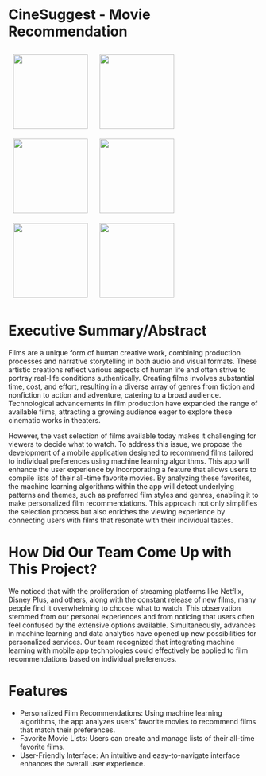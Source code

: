 # CineSuggest - Movie Recommendation

<img src="https://github.com/CineSuggest-dev-team1/CineSuggest/assets/90821463/55d662df-1f67-441f-a4fd-95572b520825" width="150" style="margin: 10px;">
<img src="https://github.com/CineSuggest-dev-team1/CineSuggest/assets/90821463/2e40acea-c9de-4316-9afa-71cb015a4897" width="150" style="margin: 10px;">
<img src="https://github.com/CineSuggest-dev-team1/CineSuggest/assets/90821463/d5706b67-0b1d-4b97-b5bb-64e24f832612" width="150" style="margin: 10px;">

<img src="https://github.com/CineSuggest-dev-team1/CineSuggest/assets/90821463/4176668c-a6a9-4dc7-ab8f-aa348661a62b" width="150" style="margin: 10px;">
<img src="https://github.com/CineSuggest-dev-team1/CineSuggest/assets/90821463/716d0e43-6cae-4937-8f1d-c485ef388568" width="150" style="margin: 10px;">
<img src="https://github.com/CineSuggest-dev-team1/CineSuggest/assets/90821463/11590f20-d5bb-4dc8-a7af-9b5244846c5d" width="150" style="margin: 10px;">


# Executive Summary/Abstract
Films are a unique form of human creative work, combining production processes and narrative storytelling in both audio and visual formats. These artistic creations reflect various aspects of human life and often strive to portray real-life conditions authentically. Creating films involves substantial time, cost, and effort, resulting in a diverse array of genres from fiction and nonfiction to action and adventure, catering to a broad audience. Technological advancements in film production have expanded the range of available films, attracting a growing audience eager to explore these cinematic works in theaters.

However, the vast selection of films available today makes it challenging for viewers to decide what to watch. To address this issue, we propose the development of a mobile application designed to recommend films tailored to individual preferences using machine learning algorithms. This app will enhance the user experience by incorporating a feature that allows users to compile lists of their all-time favorite movies. By analyzing these favorites, the machine learning algorithms within the app will detect underlying patterns and themes, such as preferred film styles and genres, enabling it to make personalized film recommendations. This approach not only simplifies the selection process but also enriches the viewing experience by connecting users with films that resonate with their individual tastes.


# How Did Our Team Come Up with This Project?
We noticed that with the proliferation of streaming platforms like Netflix, Disney Plus, and others, along with the constant release of new films, many people find it overwhelming to choose what to watch. This observation stemmed from our personal experiences and from noticing that users often feel confused by the extensive options available. Simultaneously, advances in machine learning and data analytics have opened up new possibilities for personalized services. Our team recognized that integrating machine learning with mobile app technologies could effectively be applied to film recommendations based on individual preferences.

# Features
- Personalized Film Recommendations: Using machine learning algorithms, the app analyzes users' favorite movies to recommend films that match their preferences.
- Favorite Movie Lists: Users can create and manage lists of their all-time favorite films.
- User-Friendly Interface: An intuitive and easy-to-navigate interface enhances the overall user experience.
